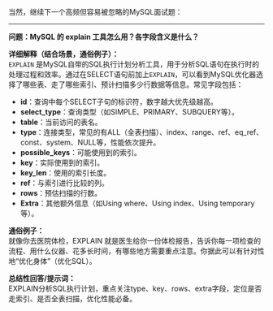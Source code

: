 当然，继续下一个高频但容易被忽略的MySQL面试题：

---

**问题：MySQL 的 explain 工具怎么用？各字段含义是什么？**

**详细解释（结合场景，通俗例子）：**  
`EXPLAIN` 是MySQL自带的SQL执行计划分析工具，用于分析SQL语句在执行时的处理过程和效率。通过在SELECT语句前加上`EXPLAIN`，可以看到MySQL优化器选择了哪些表、走了哪些索引、预计扫描多少行数据等信息。常见字段包括：

- **id**：查询中每个SELECT子句的标识符，数字越大优先级越高。
- **select_type**：查询类型（如SIMPLE、PRIMARY、SUBQUERY等）。
- **table**：当前访问的表名。
- **type**：连接类型，常见的有ALL（全表扫描）、index、range、ref、eq_ref、const、system、NULL等，性能依次提升。
- **possible_keys**：可能使用到的索引。
- **key**：实际使用到的索引。
- **key_len**：使用的索引长度。
- **ref**：与索引进行比较的列。
- **rows**：预估扫描的行数。
- **Extra**：其他额外信息（如Using where、Using index、Using temporary等）。

**通俗例子：**  
就像你去医院体检，EXPLAIN 就是医生给你一份体检报告，告诉你每一项检查的流程、用什么仪器、花多长时间，有哪些地方需要重点注意。你据此可以有针对性地“优化身体”（优化SQL）。

**总结性回答/提示词：**  
EXPLAIN分析SQL执行计划，重点关注type、key、rows、extra字段，定位是否走索引、是否全表扫描，优化性能必备。